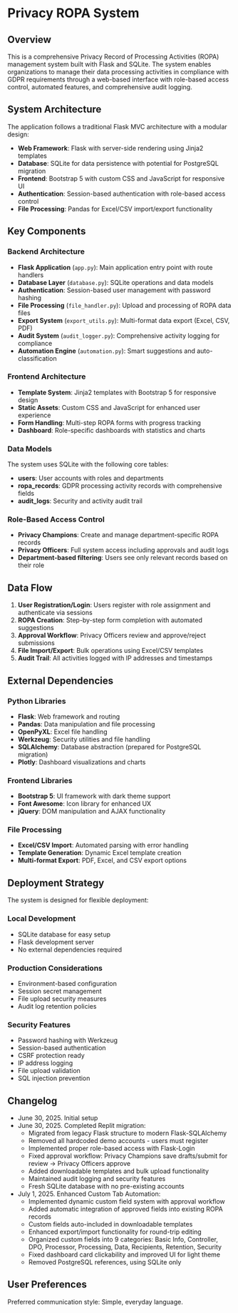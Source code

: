 # Privacy ROPA System

## Overview

This is a comprehensive Privacy Record of Processing Activities (ROPA) management system built with Flask and SQLite. The system enables organizations to manage their data processing activities in compliance with GDPR requirements through a web-based interface with role-based access control, automated features, and comprehensive audit logging.

## System Architecture

The application follows a traditional Flask MVC architecture with a modular design:

- **Web Framework**: Flask with server-side rendering using Jinja2 templates
- **Database**: SQLite for data persistence with potential for PostgreSQL migration
- **Frontend**: Bootstrap 5 with custom CSS and JavaScript for responsive UI
- **Authentication**: Session-based authentication with role-based access control
- **File Processing**: Pandas for Excel/CSV import/export functionality

## Key Components

### Backend Architecture
- **Flask Application** (`app.py`): Main application entry point with route handlers
- **Database Layer** (`database.py`): SQLite operations and data models
- **Authentication**: Session-based user management with password hashing
- **File Processing** (`file_handler.py`): Upload and processing of ROPA data files
- **Export System** (`export_utils.py`): Multi-format data export (Excel, CSV, PDF)
- **Audit System** (`audit_logger.py`): Comprehensive activity logging for compliance
- **Automation Engine** (`automation.py`): Smart suggestions and auto-classification

### Frontend Architecture
- **Template System**: Jinja2 templates with Bootstrap 5 for responsive design
- **Static Assets**: Custom CSS and JavaScript for enhanced user experience
- **Form Handling**: Multi-step ROPA forms with progress tracking
- **Dashboard**: Role-specific dashboards with statistics and charts

### Data Models
The system uses SQLite with the following core tables:
- **users**: User accounts with roles and departments
- **ropa_records**: GDPR processing activity records with comprehensive fields
- **audit_logs**: Security and activity audit trail

### Role-Based Access Control
- **Privacy Champions**: Create and manage department-specific ROPA records
- **Privacy Officers**: Full system access including approvals and audit logs
- **Department-based filtering**: Users see only relevant records based on their role

## Data Flow

1. **User Registration/Login**: Users register with role assignment and authenticate via sessions
2. **ROPA Creation**: Step-by-step form completion with automated suggestions
3. **Approval Workflow**: Privacy Officers review and approve/reject submissions
4. **File Import/Export**: Bulk operations using Excel/CSV templates
5. **Audit Trail**: All activities logged with IP addresses and timestamps

## External Dependencies

### Python Libraries
- **Flask**: Web framework and routing
- **Pandas**: Data manipulation and file processing
- **OpenPyXL**: Excel file handling
- **Werkzeug**: Security utilities and file handling
- **SQLAlchemy**: Database abstraction (prepared for PostgreSQL migration)
- **Plotly**: Dashboard visualizations and charts

### Frontend Libraries
- **Bootstrap 5**: UI framework with dark theme support
- **Font Awesome**: Icon library for enhanced UX
- **jQuery**: DOM manipulation and AJAX functionality

### File Processing
- **Excel/CSV Import**: Automated parsing with error handling
- **Template Generation**: Dynamic Excel template creation
- **Multi-format Export**: PDF, Excel, and CSV export options

## Deployment Strategy

The system is designed for flexible deployment:

### Local Development
- SQLite database for easy setup
- Flask development server
- No external dependencies required

### Production Considerations
- Environment-based configuration
- Session secret management
- File upload security measures
- Audit log retention policies

### Security Features
- Password hashing with Werkzeug
- Session-based authentication
- CSRF protection ready
- IP address logging
- File upload validation
- SQL injection prevention

## Changelog

- June 30, 2025. Initial setup
- June 30, 2025. Completed Replit migration:
  - Migrated from legacy Flask structure to modern Flask-SQLAlchemy
  - Removed all hardcoded demo accounts - users must register
  - Implemented proper role-based access with Flask-Login
  - Fixed approval workflow: Privacy Champions save drafts/submit for review → Privacy Officers approve
  - Added downloadable templates and bulk upload functionality
  - Maintained audit logging and security features
  - Fresh SQLite database with no pre-existing accounts
- July 1, 2025. Enhanced Custom Tab Automation:
  - Implemented dynamic custom field system with approval workflow
  - Added automatic integration of approved fields into existing ROPA records
  - Custom fields auto-included in downloadable templates
  - Enhanced export/import functionality for round-trip editing
  - Organized custom fields into 9 categories: Basic Info, Controller, DPO, Processor, Processing, Data, Recipients, Retention, Security
  - Fixed dashboard card clickability and improved UI for light theme
  - Removed PostgreSQL references, using SQLite only

## User Preferences

Preferred communication style: Simple, everyday language.